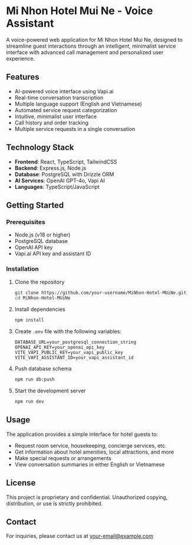 # Mi Nhon Hotel Mui Ne - Voice Assistant

A voice-powered web application for Mi Nhon Hotel Mui Ne, designed to streamline guest interactions through an intelligent, minimalist service interface with advanced call management and personalized user experience.

## Features

- AI-powered voice interface using Vapi.ai
- Real-time conversation transcription
- Multiple language support (English and Vietnamese)
- Automated service request categorization
- Intuitive, minimalist user interface
- Call history and order tracking
- Multiple service requests in a single conversation

## Technology Stack

- **Frontend**: React, TypeScript, TailwindCSS
- **Backend**: Express.js, Node.js
- **Database**: PostgreSQL with Drizzle ORM
- **AI Services**: OpenAI GPT-4o, Vapi AI
- **Languages**: TypeScript/JavaScript

## Getting Started

### Prerequisites

- Node.js (v18 or higher)
- PostgreSQL database
- OpenAI API key
- Vapi.ai API key and assistant ID

### Installation

1. Clone the repository
   ```bash
   git clone https://github.com/your-username/MiNhon-Hotel-MUiNe.git
   cd MiNhon-Hotel-MUiNe
   ```

2. Install dependencies
   ```bash
   npm install
   ```

3. Create `.env` file with the following variables:
   ```
   DATABASE_URL=your_postgresql_connection_string
   OPENAI_API_KEY=your_openai_api_key
   VITE_VAPI_PUBLIC_KEY=your_vapi_public_key
   VITE_VAPI_ASSISTANT_ID=your_vapi_assistant_id
   ```

4. Push database schema
   ```bash
   npm run db:push
   ```

5. Start the development server
   ```bash
   npm run dev
   ```

## Usage

The application provides a simple interface for hotel guests to:
- Request room service, housekeeping, concierge services, etc.
- Get information about hotel amenities, local attractions, and more
- Make special requests or arrangements
- View conversation summaries in either English or Vietnamese

## License

This project is proprietary and confidential. Unauthorized copying, distribution, or use is strictly prohibited.

## Contact

For inquiries, please contact us at [your-email@example.com](mailto:your-email@example.com)